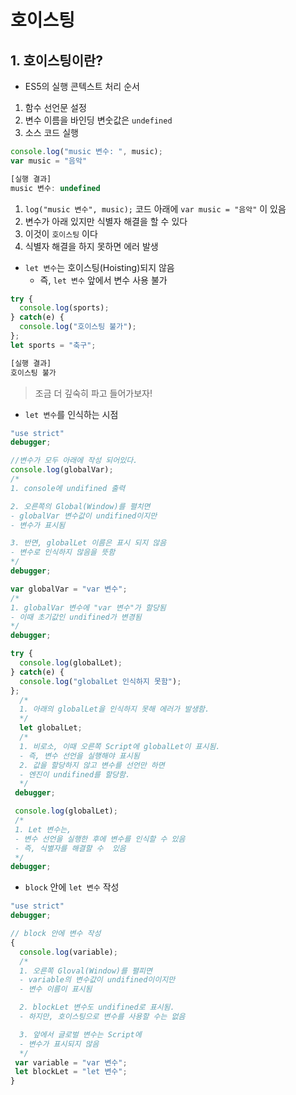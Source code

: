 # 호이스팅

## 1. 호이스팅이란?
- ES5의 실행 콘텍스트 처리 순서
1. 함수 선언문 설정
2. 변수 이름을 바인딩
  변숫값은 `undefined`
3. 소스 코드 실행
```js
console.log("music 변수: ", music);
var music = "음악"

[실행 결과]
music 변수: undefined
```
1. `log("music 변수", music);`
  코드 아래에 `var music = "음악"` 이 있음
2. 변수가 아래 있지만
  식별자 해결을 할 수 있다
3. 이것이 `호이스팅` 이다
4. 식별자 해결을 하지 못하면 에러 발생

- `let 변수`는 호이스팅(Hoisting)되지 않음
  + 즉, `let 변수` 앞에서 변수 사용 불가
```js
try {
  console.log(sports);
} catch(e) {
  console.log("호이스팅 불가");
};
let sports = "축구";

[실행 결과]
호이스팅 불가
```
> 조금 더 깊숙히 파고 들어가보자!
- `let 변수`를 인식하는 시점
```js
"use strict"
debugger;

//변수가 모두 아래에 작성 되어있다.
console.log(globalVar);
/*
1. console에 undifined 출력

2. 오른쪽의 Global(Window)를 펼치면
- globalVar 변수값이 undifined이지만
- 변수가 표시됨

3. 반면, globalLet 이름은 표시 되지 않음
- 변수로 인식하지 않음을 뜻함
*/
debugger;

var globalVar = "var 변수";
/*
1. globalVar 변수에 "var 변수"가 할당됨
- 이때 초기값인 undifined가 변경됨
*/
debugger;

try {
  console.log(globalLet);
} catch(e) {
  console.log("globalLet 인식하지 못함");
};
  /*
  1. 아래의 globalLet을 인식하지 못해 에러가 발생함.
  */
  let globalLet;
  /*
  1. 비로소, 이때 오른쪽 Script에 globalLet이 표시됨.
  - 즉, 변수 선언을 실행해야 표시됨
  2. 값을 할당하지 않고 변수를 선언만 하면
  - 엔진이 undifined를 할당함.
  */
 debugger;

 console.log(globalLet);
 /*
 1. Let 변수는,
 - 변수 선언을 실행한 후에 변수를 인식할 수 있음
 - 즉, 식별자를 해결할 수  있음
 */
debugger;
```
- `block` 안에 `let 변수` 작성
```js
"use strict"
debugger;

// block 안에 변수 작성
{
  console.log(variable);
  /*
  1. 오른쪽 Gloval(Window)를 펼피면
  - variable의 변수값이 undifined이이지만
  - 변수 이름이 표시됨

  2. blockLet 변수도 undifined로 표시됨.
  - 하지만, 호이스팅으로 변수를 사용할 수는 없음

  3. 앞에서 글로벌 변수는 Script에
  - 변수가 표시되지 않음
  */
 var variable = "var 변수";
 let blockLet = "let 변수";
}